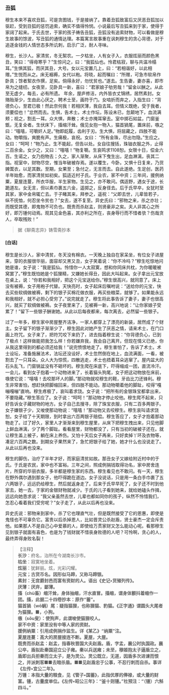 <script type="text/javascript">
    var head = document.getElementsByTagName('head')[0];
    cssURL = '/public/liao.css';
    linkTag = document.createElement('link');
    linkTag.href = cssURL;
    linkTag.setAttribute('type','text/css');
    linkTag.setAttribute('rel','stylesheet');
    head.appendChild(linkTag);
</script>
### 丑狐

穆生本来不喜欢丑狐，可是贪图钱，于是接纳了。靠着丑狐致富后又厌恶丑狐加以驱赶，受到丑狐的惩罚追索，确实不值得怜悯。小说最后写丑狐来到于家，使得于家阔了起来。于氏去世，于家的孩子祷告丑狐，丑狐没有追索财物，可以看做是穆生故事的馀波，写丑狐的通情达理。本篇寓言故事重在讽刺穆生的贪心背德，对于追逐金钱的人情世态多所讥刺，启示广泛，耐人寻味。

穆生，长沙人。家清贫，冬无絮农。一夕枯坐，人有女子入，衣服炫丽而颜色黑丑，笑曰：“得毋寒乎？”生惊问之，曰：“我狐仙也。怜君枯寂，聊与共温冷榻耳。”生惧其狐，而厌其丑，大号。女以元宝置几上，曰：“若相谐好，以此相赠。”生悦而从之。床无裀褥，女代以袍。将晓，起而嘱曰：“所赠，可急市软帛作卧具；馀者絮衣作撰，足矣。倘得永好，勿忧贫也。”遂去。生告妻，妻亦喜，即市帛为之缝纫。女夜至，见卧具一新，喜曰：“君家娘子劬劳哉！”留金以酬之。从此至无虚夕。每去，必有所遗。
年余，屋庐修洁，内外皆衣丈锦绣，居然素封。女赂贻渐少，生由此心厌之，聘术士至，画符于门。女啮折而弃之，入指生曰：“背德负心，至君已极！然此奈何我！若相厌薄，我自去耳。但情义既绝，受于我者，须要偿也！”忿然而去。生惧，告术士。术士作坛，陈设未已，忽颠地下，血流满颊；视之，割去一耳。众大惧，奔散；术士亦掩耳窜去。室中掷石如盆，门窗釜甑，无复全者。生伏床下，搐缩汗耸。俄见女抱一物入，猫首猧尾，置床前，嗾之曰：“嘻嘻，可嚼奸人足。”物即龁履，齿利于刃。生大惧，将屈藏之，四肢不能动。物嚼指，爽脆有声。生痛极，哀祝。女曰：
“所有金珠，尽出勿隐。”生应之。女曰：“呵呵！”物乃止。生不能起，但告以处。女自往搜括，珠铀衣服之外，止得二百余金。女少之，又曰：“嘻嘻！”物复嚼。生哀鸣求1108恕。女限十日，偿金六百。生诺之，女乃抱物去；久之，家人渐聚，从床下曳生出，足血淋漓，丧其二指。视室中，财物尽空，惟当年破被存焉。遂以覆生，今卧。又惧十日复来，乃货婢鬻衣，以足其数。至期，女果至；急付之，无言而去。自此遂绝。生足创，医药半年始愈，而家清贫如初矣。狐适近村子氏。于业农，家不中资；三年间，援例纳粟，夏屋连蔓，所衣华服，半生家物。生见之，亦不敢问。偶适野，遇女于途，长跪道左。女无言，但以素巾裹五六金，遥掷之，反身径去。后于氏早卒，女犹时至其家，家中金帛辄亡去。于子睹其来，拜参之，遥祝：“父即去世，儿辈皆若子，纵不抚恤，何忍坐令贫也？”女去，遂不复至。异史氏曰：“邪物之来，杀之亦壮；而既受其德，即鬼物不可负也。既贵而杀赵孟，则贤豪非之矣。夫人非其心之所好，即万锺何动焉。观其见金色喜，其亦利之所在，丧身辱行而不惜者欤？伤哉贪人，卒取残败！”

</section>

> 据《聊斋志异》铸雪斋抄本

#### [白话]
<aside>

穆生是长沙人，家中清贫，冬天没有棉衣。一天晚上独自在家呆坐，有位女子进屋来，穿的衣服很华丽，面容却又黑又丑，女子笑着说：“你不冷吗？”穆生吃惊地问她是谁，女子说：“我是狐仙。怜惜你一人太寂寞，想和你同床共枕，为你暖暖被窝罢了。”穆生既怕她是个狐狸精，又嫌她长得丑，因此大叫起来。女子拿出元宝放在桌上，说：“你若和我相好，把这个元宝送给你。”穆生很高兴，就同意了。床上没有被褥，女子用袍子代替。天快亮时，女子起床后嘱咐说：“送给你的元宝，快去买些软绸做被褥，剩下的银子买棉花做衣服，再买些粮菜，就够了。如果能永远和我相好，就不必担心受穷了。”说完就走了。穆生将此事告诉了妻子，妻子也很高兴，就买了软绸做被褥。女子夜里来了，见被褥一新，高兴地说：“让你家娘子受累了！”留下一些银子酬谢她。从此以后每夜都来，每次离去，必然留一些银子。

过了一年多，穆生家中房屋整齐洁净，一家人都穿上了漂亮的新装，居然成了个财主。女子留下的银子渐渐少了，穆生因此对她产生了厌恶之情，请来术士，在门口画上符咒。女子来了，把符咒咬下来扔了，进去指着穆生说：“你背德负心，已到了极点！这样做能把我怎么样！你若嫌弃我，我会自己离开。但现在情义已绝，你从我这里得到的都必须还给我！”说完愤恨地走了。穆生害怕了，告诉了术士。术士设坛，准备施展法术，法坛还没设好，术士忽然倒在地上，血流满面，一看，被割去了一只耳朵。众人大为惊慌，四散逃走，术士也捂着耳朵逃窜了。屋内盆大的石头乱飞，门窗锅盆没有不砸坏的。穆生爬在床底下，吓得缩成一团，直流冷汗。一会儿，看到女子抱着一个动物进来了，长着猫头狗尾，女子把这动物放在床前，嗾使它说：“嘻嘻！去咬那坏人的脚。”那动物就咬穆生的鞋，牙齿比刀还锋利。穆生非常害怕，想赶快把脚缩回来，但四肢不能动。那动物嚼着他的脚趾，咬得“嘎嘣嘎嘣”直响。穆生疼极了，哀叫着求饶。女子说：“把所有的金银珠宝都拿出来，不要隐藏。”穆生答应了。女子说：“呵呵！”那动物才停止咬他。穆生爬不起来，只好告诉女子藏财物的地方。女子自己去搜寻，除了珠宝衣服，只有二百多两银子。女子嫌银子少，又唆使那动物说：“嘻嘻！”那动物又去咬穆生。穆生哀叫请求饶恕。女子给了十天期限，到时拿出六百两银子赔偿。穆生答应了，女子才抱着那动物走了。过了好久，家里人才渐渐来到穆生屋里，从床下把穆生拽出来，只见他脚上鲜血淋漓，少了两个脚趾。看看屋里，财物都没了，只有当初的破被子还在。就让穆生盖上被子，躺在床上养伤。又怕十天后女子再来，只好卖掉丫环及衣物等，凑足六百两之数。到期女子果然来了，急忙把银子给了她，她才什么也没说走了。从此以后再也没来。

穆生的脚伤，治疗了半年才好，而家庭清贫如故。那丑女子又嫁给附近村中的于氏。于氏是农民，家中也不富裕。三年之间，照成例捐钱取得功名，家中房舍连片，所穿的华丽衣服，多半都是穆生家的东西。穆生看见也不敢问。有一天，穆生在野外偶尔遇到那女子，他吓得跪在道边。女子没说话，只是用一条白手巾裹了五六两银子，远远扔给穆生，然后就返身走了。后来于氏早早死了，女子还不时到他家去，她一去，于家的金银财物就减少。于氏的儿子看到她来，就给她磕头作揖，远远向她恳求说：“我父亲虽然去世，儿辈也都如同你的孩子，纵然不怜惜我们，怎忍心看着我们受穷呢？”女子走了，从此以后再也没来。

异史氏说：邪物来到家中，杀了它也理直气壮，但是既然接受了它的恩惠，即使是鬼怪也不可辜负它。富贵以后杀掉恩人，比如晋灵公杀赵盾，贤士豪杰一定会斥责他。如果那人不是自己心中爱慕的人，即使给万贯家财又怎么能动心呢。看那穆生见到银子就面有喜色，也是为了钱财就不惜丧身败德的人吧？可怜啊，贪心的人，最终弄得身败名裂！

</aside>

> 【注释】  
<b>长沙</b>：府名，治所在今湖南长沙市。  
<b>枯坐</b>：寂寞地坐着。  
<b>炫丽</b>：犹鲜丽。炫，光彩闪耀。  
<b>元宝；古货币名。因形似马蹄，又称马蹄银。  
<b>素封</b>：无宫爵封邑而富有资财的人。语出《史记•货殖列传》。  
<b>厌薄</b>：厌弃，鄙薄。  
<b>搐（chù畜）缩汗耸，身体抽缩，汗水直冒。搐缩，谓身体颤抖着缩作一团。搐，此据二十四卷抄本</b>：原作“蓄”。  
<b>猫首猧（wō蜗）尾</b>：疑指猫狸，也称狸猫、豹猫。《正字通》谓圆头大尾者为猫狸。■，小狗。  
<b>嗾（sǒu叟）</b>：使狗声，此谓唆使猫狸咬人。  
<b>家不中资</b>：家里没有中等人家的资财。  
<b>援例纳粟</b>：引用成例捐作监生。详《某乙》“纳粟”注。  
<b>夏屋连蔓</b>：高大的房屋接连不断。夏屋，大屋。  
<b>既贵而杀赵孟</b>：赵孟，指春秋晋国大夫赵盾。盾，字孟，襄公时执国政。襄公卒，盾拟赴秦国迎立公子雍。秦以兵送雍；未至，穆姬抱太子逼盾立之，盾即出兵拒秦而立太子，是为灵公。灵公既立，无道，因盾多次进谏而恨之，并派刺客■■去暗杀盾。■■见赵盾忠于公事，不忍行刺而自杀。事详《左传•宜公二年》。  
<b>万锺</b>：本指大量的粮食，见《管子•国蓄》，此指优厚的俸禄，或大量的财富。锺，古量度单位。《左传•昭公三年》：“釜十则锺。”杜预注：“（锺）六斛四斗。”  
